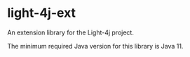 # light-4j-ext

An extension library for the Light-4j project.

The minimum required Java version for this library is Java 11.
